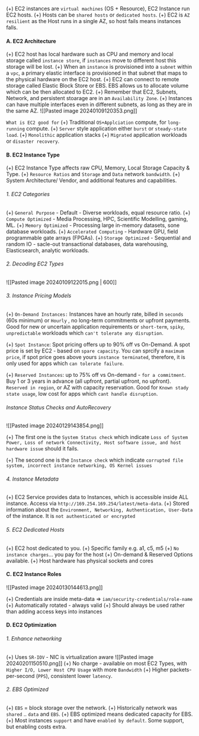 (+) EC2 instances are `virtual machines` (OS + Resource), EC2 Instance run EC2 hosts.
(+) Hosts can be `shared hosts` or `dedicated hosts`. 
(+) EC2 is `AZ resilient` as the Host runs in a single AZ, so host fails means instances falls.

#### A. EC2 Architecture
(+) EC2 host has local hardware such as CPU and memory and local storage called `instance store`, if `instances` move to different host this storage will be lost.
(+) When an `instance` is provisioned into a `subnet` within a `vpc`, a primary elastic interface is provisioned in that subnet that maps to the physical hardware on the EC2 host.
(+) EC2 can connect to remote storage called Elastic Block Store or EBS. EBS allows us to allocate volume which can be then allocated to EC2.
(+) Remember that EC2, Subnets, Network, and persistent stoarage are in an `Availability Zone`.
(+) Instances can have multiple interfaces even in different subnets, as long as they are in the same AZ.
![[Pasted image 20240109120353.png]]

`What is EC2 good for`
(+) Traditional `OS+Applciation` compute, for `long-running` compute.
(+) `Server` style application either `burst` or `steady-state load`.
(+) `Monolithic` application stacks
(+) `Migrated` application workloads or `disaster recovery`.

#### B. EC2 Instance Type
(+) EC2 Instance Type affects raw CPU, Memory, Local Storage Capacity & Type.
(+) `Resource Ratios` and `Storage` and `Data` network `bandwidth`.
(+) System Architecture/ Vendor, and additional features and capabilities.

###### 1. EC2 Categories
(+) `General Purpose` - Default - Diverse workloads, equal resource ratio.
(+) `Compute Optimized` - Media Processing, HPC, Scientific Modelling, gaming, ML.
(+) `Memory Optimized` - Processing large in-memory datasets, sone database workloads.
(+) `Accelerated Computing` - Hardware GPU, field programmable gate arrays (FPGAs).
(+) `Storage Optimized` - Sequential and random IO - sacle-out transactional databases, data warehousing, Elasticsearch, analytic workloads.

###### 2. Decoding EC2 Types
![[Pasted image 20240109122015.png | 600]]

###### 3. Instance Pricing Models
(+) `On-Demand Instances:` Instances have an hourly rate, billed in `seconds` (60s minimum) or `Hourly` , no long-term commitments or upfront payments. Good for new or uncertain application requirements or `short-term`, `spiky`, `unpredictable` workloads which `can't tolerate any disruption`.

(+) `Spot Instance`: Spot pricing offers up to 90% off vs On-Demand. A spot price is set by EC2 - based on `spare capacity`. You can sprcify a `maximum price`, if spot price goes above yours `instance terminated`, therefore, it is only used for apps which `can tolerate failure`.

(+) `Reserved Instances`: up to 75% off vs On-demand - `for a commitment`. Buy 1 or 3 years in advance (all upfront, partial upfront, no upfront). `Reserved in region`, or AZ with capacity reservation. Good for `Known stady state usage`, low cost for apps which `cant handle disruption`.

###### Instance Status Checks and AutoRecovery
![[Pasted image 20240129143854.png]]

(+) The first one is the `System Status check` which indicate `Loss of System Power, Loss of network Connectivity, Host software issue, and host hardware issue` should it fails.

(+) The second one is the `Instance check` which indicate `corrupted file system, incorrect instance networking, OS Kernel issues` 

###### 4. Instance Metadata
(+) EC2 Service provides data to Instances, which is accessible inside ALL instance. Access via `http://169.254.169.254/latest/meta-data`.
(+) Stored information about the `Environment, Networking, Authentication, User-Data` of the instance. It is `not authenticated or encrypted`

###### 5. EC2 Dedicated Hosts
(+) EC2 host dedicated to you.
(+) Specific family e.g. a1, c5, m5
(+) `No instance charges`... you pay for the host
(+) On-demand & Reserved Options available.
(+) Host hardware has physical sockets and cores


#### C. EC2 Instance Roles
![[Pasted image 20240130144613.png]]

(+) Credentials are inside meta-data => `iam/security-credentials/role-name`
(+) Automatically rotated - always valid
(+) Should always be used rather than adding access keys into instances

#### D. EC2 Optimization
###### 1. Enhance networking
(+) Uses `SR-IOV` - NIC is virtualization aware
![[Pasted image 20240201150510.png]]
(+) No charge - available on most EC2 Types, with `Higher I/O, Lower Host CPU Usage` with more `Bandwidth`
(+) Higher packets-per-second (`PPS`), consistent lower `latency`.


###### 2. EBS Optimized
(+) `EBS` = block storage over the network.
(+) Historically network was `shared` .. `data` and `EBS`.
(+) EBS optimized means dedicated capacity for EBS.
(+) Most instances `support` and have `enabled by default`. Some support, but enabling costs extra.